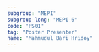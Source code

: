 ```yaml
---
subgroup: "MEPI"
subgroup-long: "MEPI-6"
code: "PS01"
tag: "Poster Presenter"
name: "Mahmudul Bari Hridoy"
---
```

